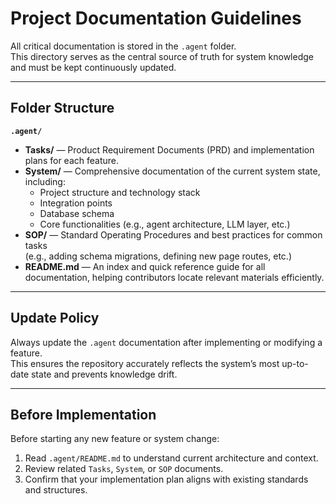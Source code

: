# Project Documentation Guidelines

All critical documentation is stored in the `.agent` folder.  
This directory serves as the central source of truth for system knowledge and must be kept continuously updated.

---

## Folder Structure

**`.agent/`**
- **Tasks/** — Product Requirement Documents (PRD) and implementation plans for each feature.  
- **System/** — Comprehensive documentation of the current system state, including:
  - Project structure and technology stack  
  - Integration points  
  - Database schema  
  - Core functionalities (e.g., agent architecture, LLM layer, etc.)
- **SOP/** — Standard Operating Procedures and best practices for common tasks  
  (e.g., adding schema migrations, defining new page routes, etc.)
- **README.md** — An index and quick reference guide for all documentation, helping contributors locate relevant materials efficiently.

---

## Update Policy

Always update the `.agent` documentation after implementing or modifying a feature.  
This ensures the repository accurately reflects the system’s most up-to-date state and prevents knowledge drift.

---

## Before Implementation

Before starting any new feature or system change:
1. Read `.agent/README.md` to understand current architecture and context.  
2. Review related `Tasks`, `System`, or `SOP` documents.  
3. Confirm that your implementation plan aligns with existing standards and structures.